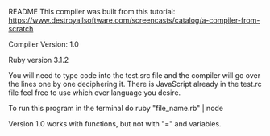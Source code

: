 README
This compiler was built from this tutorial: https://www.destroyallsoftware.com/screencasts/catalog/a-compiler-from-scratch

Compiler Version: 1.0

Ruby version 3.1.2

You will need to type code into the test.src file and the compiler will go over the lines one by one deciphering it.
There is JavaScript already in the test.rc file feel free to use which ever language you desire.

To run this program in the terminal do ruby "file_name.rb" | node

Version 1.0 works with functions, but not with "=" and variables.
